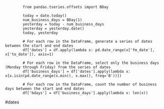 			from pandas.tseries.offsets import BDay
			
			today = date.today()
			num_business_days = BDay(1)
			yesterday = today - num_business_days
			yesterday = yesterday.date()
			today, yesterday
			
			# For each row in the DataFrame, generate a series of dates between the start and end dates
			df['dates'] = df.apply(lambda x: pd.date_range(x['fm_date'], x['to_date']), axis=1)
			
			# For each row in the DataFrame, select only the business days (Monday through Friday) from the series of dates
			df['business_days'] = df['dates'].apply(lambda x: x[x.isin(pd.date_range(x.min(), x.max(), freq='B'))])
			
			# For each row in the DataFrame, count the number of business days between the start and end dates
			df['bdays'] = df['business_days'].apply(lambda x: len(x))


#dates 
